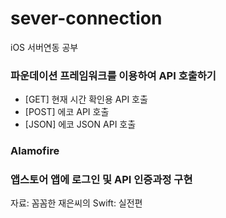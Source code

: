 # sever-connection
iOS 서버연동 공부
### 파운데이션 프레임워크를 이용하여 API 호출하기
  - [GET] 현재 시간 확인용 API 호출
  - [POST] 에코 API 호출
  - [JSON] 에코 JSON API 호출
### Alamofire
### 앱스토어 앱에 로그인 및 API 인증과정 구현
  
자료: 꼼꼼한 재은씨의 Swift: 실전편
